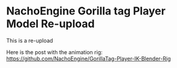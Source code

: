 # NachoEngine Gorilla tag Player Model Re-upload
This is a re-upload

Here is the post with the animation rig: https://github.com/NachoEngine/GorillaTag-Player-IK-Blender-Rig
